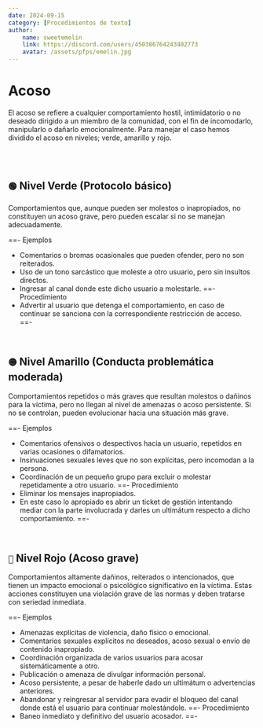 ```yaml
---
date: 2024-09-15
category: [Procedimientos de texto]
author:
    name: sweetemelin
    link: https://discord.com/users/450386764243402773
    avatar: /assets/pfps/emelin.jpg
---
```


# Acoso

El acoso se refiere a cualquier comportamiento hostil, intimidatorio o no deseado dirigido a un miembro de la comunidad, con el fin de incomodarlo, manipularlo o dañarlo emocionalmente. Para manejar el caso hemos dividido el acoso en niveles; verde, amarillo y rojo.

<br><br>

## `🟢` Nivel Verde (Protocolo básico)
Comportamientos que, aunque pueden ser molestos o inapropiados, no constituyen un acoso grave, pero pueden escalar si no se manejan adecuadamente.

==- Ejemplos
- Comentarios o bromas ocasionales que pueden ofender, pero no son reiterados.
- Uso de un tono sarcástico que moleste a otro usuario, pero sin insultos directos.
- Ingresar al canal donde este dicho usuario a molestarle.
==- Procedimiento
- Advertir al usuario que detenga el comportamiento, en caso de continuar se sanciona con la correspondiente restricción de acceso.
==-

<br>

## `🟡` Nivel Amarillo (Conducta problemática moderada)
Comportamientos repetidos o más graves que resultan molestos o dañinos para la víctima, pero no llegan al nivel de amenazas o acoso persistente. Si no se controlan, pueden evolucionar hacia una situación más grave.

==- Ejemplos
- Comentarios ofensivos o despectivos hacia un usuario, repetidos en varias ocasiones o difamatorios.
- Insinuaciones sexuales leves que no son explícitas, pero incomodan a la persona.
- Coordinación de un pequeño grupo para excluir o molestar repetidamente a otro usuario.
==- Procedimiento
- Eliminar los mensajes inapropiados.
- En este caso lo apropiado es abrir un ticket de gestión intentando mediar con la parte involucrada y darles un ultimátum respecto a dicho comportamiento.
==-

<br>

## `🔴` Nivel Rojo (Acoso grave)
Comportamientos altamente dañinos, reiterados o intencionados, que tienen un impacto emocional o psicológico significativo en la víctima. Estas acciones constituyen una violación grave de las normas y deben tratarse con seriedad inmediata.

==- Ejemplos
- Amenazas explícitas de violencia, daño físico o emocional.
- Comentarios sexuales explícitos no deseados, acoso sexual o envío de contenido inapropiado.
- Coordinación organizada de varios usuarios para acosar sistemáticamente a otro.
- Publicación o amenaza de divulgar información personal.
- Acoso persistente, a pesar de haberle dado un ultimátum o advertencias anteriores.
- Abandonar y reingresar al servidor para evadir el bloqueo del canal donde está el usuario para continuar molestándole. 
==- Procedimiento
- Baneo inmediato y definitivo del usuario acosador.
==-